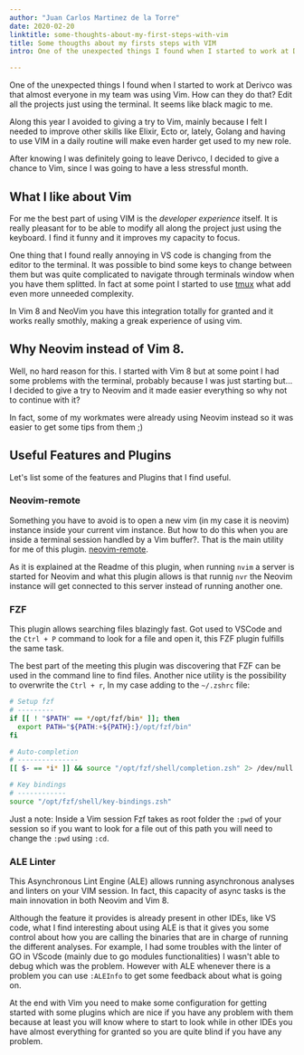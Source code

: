```yaml
---
author: "Juan Carlos Martinez de la Torre"
date: 2020-02-20
linktitle: some-thoughts-about-my-first-steps-with-vim
title: Some thougths about my firsts steps with VIM
intro: One of the unexpected things I found when I started to work at Derivco was that almost everyone in my team was using Vim. How can they do that? Edit all the projects just using the terminal. It seems like black magic to me.

---
```


One of the unexpected things I found when I started to work at Derivco was that almost everyone in my team was using Vim. How can they do that? Edit all the projects just using the terminal. It seems like black magic to me.

Along this year I avoided to giving a try to Vim, mainly because I felt I needed to improve other skills like Elixir, Ecto or, lately, Golang and having to use VIM in a daily routine will make even harder get used to my new role.

After knowing I was definitely going to leave Derivco, I decided to give a chance to Vim, since I was going to have a less stressful month.

## What I like about Vim

For me the best part of using VIM is the *developer experience* itself. It is really pleasant for to be able to modify all along the project just using the keyboard. I find it funny and it improves my capacity to focus.

One thing that I found really annoying in VS code is changing from the editor to the terminal. It was possible to bind some keys to change between them but was quite complicated to navigate through terminals window when you have them splitted. In fact at some point I started to use [tmux](https://github.com/tmux/tmux/wiki) what add even more unneeded complexity.

In Vim 8 and NeoVim you have this integration totally for granted and it works really smothly, making a greak experience of using vim.

## Why Neovim instead of Vim 8.

Well, no hard reason for this. I started with Vim 8 but at some point I had some problems with the terminal, probably because I was just starting but... I decided to give a try to Neovim and it made easier everything so why not to continue with it?

In fact, some of my workmates were already using Neovim instead so it was easier to get some tips from them ;)

## Useful Features and Plugins

Let's list some of the features and Plugins that I find useful.

### Neovim-remote

Something you have to avoid is to open a new vim (in my case it is neovim) instance inside your current vim instance. But how to do this when you are inside a terminal session handled by a Vim buffer?. That is the main utility for me of this plugin. [neovim-remote](https://github.com/mhifnz/neovim-remote).

As it is explained at the Readme of this plugin, when running `nvim` a server is started for Neovim and what this plugin allows is that runnig `nvr` the Neovim instance will get connected to this server instead of running another one.

### FZF

This plugin allows searching files blazingly fast. Got used to VSCode and the `Ctrl + P` command to look for a file and open it, this FZF plugin fulfills the same task.

The best part of the meeting this plugin was discovering that FZF can be used in the command line to find files. Another nice utility is the possibility to overwrite the `Ctrl + r`, In my case adding to the `~/.zshrc` file:

```sh
# Setup fzf
# ---------
if [[ ! "$PATH" == */opt/fzf/bin* ]]; then
  export PATH="${PATH:+${PATH}:}/opt/fzf/bin"
fi

# Auto-completion
# ---------------
[[ $- == *i* ]] && source "/opt/fzf/shell/completion.zsh" 2> /dev/null

# Key bindings
# ------------
source "/opt/fzf/shell/key-bindings.zsh"
```

Just a note: Inside a Vim session Fzf takes as root folder the `:pwd` of your session so if you want to look for a file out of this path you will need to change the `:pwd` using `:cd`.


### ALE Linter

This Asynchronous Lint Engine (ALE) allows running asynchronous analyses and linters on your VIM session. In fact, this capacity of async tasks is the main innovation in both Neovim and Vim 8.

Although the feature it provides is already present in other IDEs, like VS code, what I find interesting about using ALE is that it gives you some control about how you are calling the binaries that are in charge of running the different analyses. For example, I had some troubles with the linter of GO in VScode (mainly due to go modules functionalities) I wasn't able to debug which was the problem. However with ALE whenever there is a problem you can use `:ALEInfo` to get some feedback about what is going on.

At the end with Vim you need to make some configuration for getting started with some plugins which are nice if you have any problem with them because at least you will know where to start to look while in other IDEs you have almost everything for granted so you are quite blind if you have any problem.
